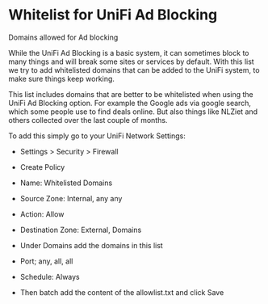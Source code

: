 # Whitelist for UniFi Ad Blocking

Domains allowed for Ad blocking

While the UniFi Ad Blocking is a basic system, it can sometimes block to many things and will break some sites or services by default. With this list we try to add whitelisted domains that can be added to the UniFi system, to make sure things keep working.

This list includes domains that are better to be whitelisted when using the UniFi Ad Blocking option. For example the Google ads via google search, which some people use to find deals online. But also things like NLZiet and others collected over the last couple of months.

To add this simply go to your UniFi Network Settings:

- Settings > Security > Firewall
- Create Policy

- Name: Whitelisted Domains
- Source Zone: Internal, any any  
- Action: Allow
- Destination Zone: External, Domains
- Under Domains add the domains in this list
- Port; any, all, all
- Schedule: Always
- Then batch add the content of the allowlist.txt and click Save
